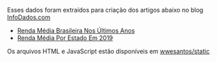 Esses dados foram extraídos para criação dos artigos abaixo no blog [InfoDados.com](https://blog.infodados.com)

 * [Renda Média Brasileira Nos Últimos Anos](https://blog.infodados.com/2020/07/renda-media-no-brasil.html)
 * [Renda Média Por Estado Em 2019](https://blog.infodados.com/2020/07/renda-media-por-estado-em-2019.html)
 
Os arquivos HTML e JavaScript estão disponíveis em [wwesantos/static](https://github.com/wwesantos/static/tree/master/infodados/blog)
